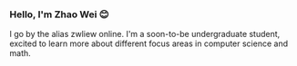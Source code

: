 ### Hello, I'm Zhao Wei 😊

I go by the alias zwliew online. I'm a soon-to-be undergraduate student, excited to learn more about different focus areas in computer science and math.